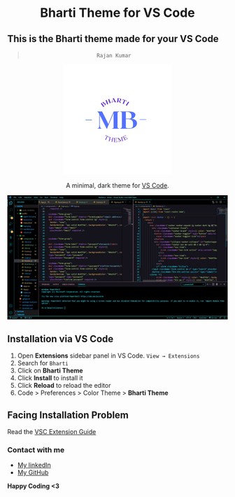 <h1 align="center">
  Bharti Theme for VS Code
</h1>

## This is the Bharti theme made for your VS Code 
 >                            Rajan Kumar
 <p align="center">
  <img alt="Halcyon Logo" src="image/Bharti-removebg-preview.png" width="250" />
</p>

<p align="center">
  A minimal, dark theme for <a href="https://marketplace.visualstudio.com/items?itemName=Rajankumar.bharti-theme">VS Code</a>.

![demo](image/bharti_theme2.jpg)

## Installation via VS Code

1. Open **Extensions** sidebar panel in VS Code. `View → Extensions`
2. Search for `Bharti`
3. Click on **Bharti Theme** 
4. Click **Install** to install it
5. Click **Reload** to reload the editor
6. Code > Preferences > Color Theme > **Bharti Theme**

## Facing Installation Problem 

Read the [VSC Extension Guide](https://code.visualstudio.com/docs/editor/extension-marketplace)

### Contact with me 
* [My linkedIn](https://www.linkedin.com/in/krcpr007/)
* [My GitHub](https://github.com/krcpr007)

**Happy Coding <3**
